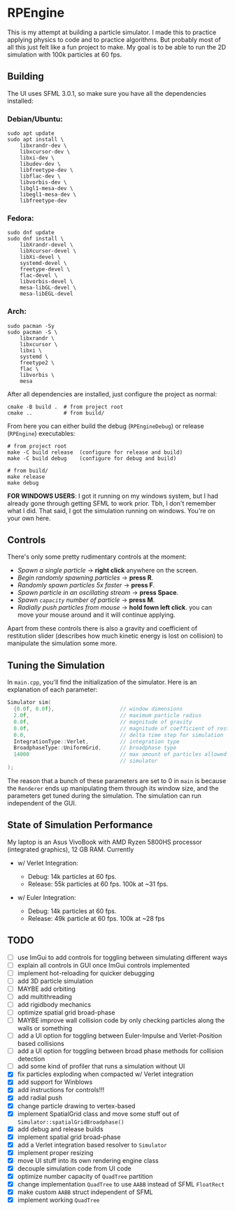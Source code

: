 # RPEngine

This is my attempt at building a particle simulator. I made this to practice
applying physics to code and to practice algorithms. But probably most of all
this just felt like a fun project to make. My goal is to be able to run the 2D
simulation with 100k particles at 60 fps.

## Building

The UI uses SFML 3.0.1, so make sure you have all the dependencies installed:

### Debian/Ubuntu:

```
sudo apt update
sudo apt install \
    libxrandr-dev \
    libxcursor-dev \
    libxi-dev \
    libudev-dev \
    libfreetype-dev \
    libflac-dev \
    libvorbis-dev \
    libgl1-mesa-dev \
    libegl1-mesa-dev \
    libfreetype-dev
```

### Fedora:

```
sudo dnf update
sudo dnf install \
    libXrandr-devel \
    libXcursor-devel \
    libXi-devel \
    systemd-devel \
    freetype-devel \
    flac-devel \
    libvorbis-devel \
    mesa-libGL-devel \
    mesa-libEGL-devel
```

### Arch:

```
sudo pacman -Sy
sudo pacman -S \
    libxrandr \
    libxcursor \
    libxi \
    systemd \
    freetype2 \
    flac \
    libvorbis \
    mesa
```

After all dependencies are installed, just configure the project as normal:

```
cmake -B build .  # from project root
cmake ..          # from build/
```

From here you can either build the debug (`RPEngineDebug`) or release
(`RPEngine`) executables:

```
# from project root
make -C build release  (configure for release and build)
make -C build debug    (configure for debug and build)

# from build/
make release
make debug
```

**FOR WINDOWS USERS**: I got it running on my windows system, but I had already
gone through getting SFML to work prior. Tbh, I don't remember what I did. That
said, I got the simulation running on windows. You're on your own here.

## Controls

There's only some pretty rudimentary controls at the moment:

- _Spawn a single particle_ -> **right click** anywhere on the screen.
- _Begin randomly spawning particles_ -> **press R**.
- _Randomly spawn particles 5x faster_ -> **press F**.
- _Spawn particle in an oscillating stream_ -> **press Space**.
- _Spawn `capacity` number of particle_ -> **press M**.
- _Radially push particles from mouse_ -> **hold fown left click**. you can move
  your mouse around and it will continue applying.

Apart from these controls there is also a gravity and coefficient of restitution
slider (describes how much kinetic energy is lost on collision) to manipulate
the simulation some more.

## Tuning the Simulation

In `main.cpp`, you'll find the initialization of the simulator. Here is an
explanation of each parameter:

```cpp
Simulator sim(
  {0.0f, 0.0f},                     // window dimensions
  2.0f,                             // maximum particle radius
  0.0f,                             // magnitude of gravity
  0.0f,                             // magnitude of coefficient of restitution
  0.0,                              // delta time step for simulation
  IntegrationType::Verlet,          // integration type
  BroadphaseType::UniformGrid,      // broadphase type
  14000                             // max amount of particles allowed in the
                                    // simulator
);
```

The reason that a bunch of these parameters are set to 0 in `main` is because
the `Renderer` ends up manipulating them through its window size, and the
parameters get tuned during the simulation. The simulation can run independent
of the GUI.

## State of Simulation Performance

My laptop is an Asus VivoBook with AMD Ryzen 5800HS processor (integrated
graphics), 12 GB RAM. Currently

- w/ Verlet Integration:

  - Debug: 14k particles at 60 fps.
  - Release: 55k particles at 60 fps. 100k at ~31 fps.

- w/ Euler Integration:

  - Debug: 14k particles at 60 fps.
  - Release: 49k particle at 60 fps. 100k at ~28 fps

## TODO

- [ ] use ImGui to add controls for toggling between simulating different ways
- [ ] explain all controls in GUI once ImGui controls implemented
- [ ] implement hot-reloading for quicker debugging
- [ ] add 3D particle simulation
- [ ] MAYBE add orbiting
- [ ] add multithreading
- [ ] add rigidbody mechanics
- [ ] optimize spatial grid broad-phase
- [ ] MAYBE improve wall collision code by only checking particles along the
      walls or something
- [ ] add a UI option for toggling between Euler-Impulse and Verlet-Position
      based collisions
- [ ] add a UI option for toggling between broad phase methods for collision
      detection
- [ ] add some kind of profiler that runs a simulation without UI
- [x] fix particles exploding when compacted w/ Verlet integration
- [x] add support for Winblows
- [x] add instructions for controls!!!
- [x] add radial push
- [x] change particle drawing to vertex-based
- [x] implement SpatialGrid class and move some stuff out of
      `Simulator::spatialGridBroadphase()`
- [x] add debug and release builds
- [x] implement spatial grid broad-phase
- [x] add a Verlet integration based resolver to `Simulator`
- [x] implement proper resizing
- [x] move UI stuff into its own rendering engine class
- [x] decouple simulation code from UI code
- [x] optimize number capacity of `QuadTree` partition
- [x] change implementation `QuadTree` to use `AABB` instead of SFML `FloatRect`
- [x] make custom `AABB` struct independent of SFML
- [x] implement working `QuadTree`
